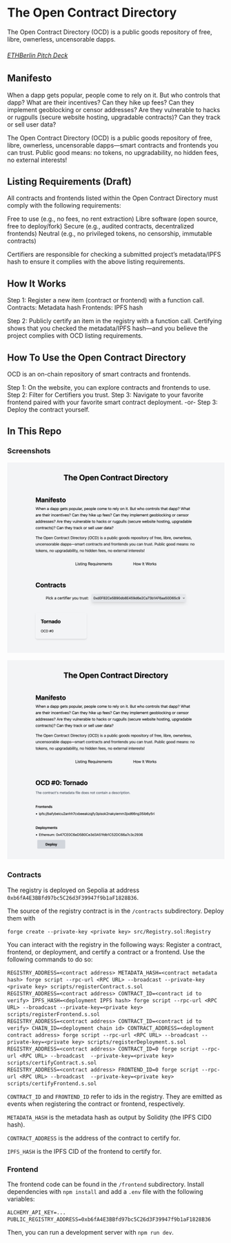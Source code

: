 # The Open Contract Directory

The Open Contract Directory (OCD) is a public goods repository of free, libre, ownerless, uncensorable dapps.

###### [ETHBerlin Pitch Deck](./OCD-deck-ethberlin.pdf)

## Manifesto

When a dapp gets popular, people come to rely on it. But who controls that dapp? What are their incentives? Can they hike up fees? Can they implement geoblocking or censor addresses? Are they vulnerable to hacks or rugpulls (secure website hosting, upgradable contracts)? Can they track or sell user data?

The Open Contract Directory (OCD) is a public goods repository of free, libre, ownerless, uncensorable dapps—smart contracts and frontends you can trust. Public good means: no tokens, no upgradability, no hidden fees, no external interests!

## Listing Requirements (Draft)

All contracts and frontends listed within the Open Contract Directory must comply with the following requirements:

Free to use (e.g., no fees, no rent extraction)
Libre software (open source, free to deploy/fork)
Secure (e.g., audited contracts, decentralized frontends)
Neutral (e.g., no privileged tokens, no censorship, immutable contracts)

Certifiers are responsible for checking a submitted project’s metadata/IPFS hash to ensure it complies with the above listing requirements.

## How It Works

Step 1: Register a new item (contract or frontend) with a function call.
Contracts: Metadata hash
Frontends: IPFS hash

Step 2: Publicly certify an item in the registry with a function call.
Certifying shows that you checked the metadata/IPFS hash—and you believe the project complies with OCD listing requirements.

## How To Use the Open Contract Directory

OCD is an on-chain repository of smart contracts and frontends.

Step 1: On the website, you can explore contracts and frontends to use.
Step 2: Filter for Certifiers you trust.
Step 3: Navigate to your favorite frontend paired with your favorite smart contract deployment.
-or-
Step 3: Deploy the contract yourself.

## In This Repo

### Screenshots

![screenshot1](./screenshots/screenshot1.png?raw=true "Screenshot1")

![screenshot2](./screenshots/screenshot2.png?raw=true "Screenshot2")

### Contracts

The registry is deployed on Sepolia at address `0xb6fA4E3BBfd97bc5C26d3F39947f9b1aF1828B36`.

The source of the registry contract is in the `/contracts` subdirectory. Deploy them with

```
forge create --private-key <private key> src/Registry.sol:Registry
```

You can interact with the registry in the following ways: Register a contract, frontend, or deployment, and certify a contract or a frontend. Use the following commands to do so:

```
REGISTRY_ADDRESS=<contract address> METADATA_HASH=<contract metadata hash> forge script --rpc-url <RPC URL> --broadcast --private-key <private key> scripts/registerContract.s.sol
REGISTRY_ADDRESS=<contract address> CONTRACT_ID=<contract id to verify> IPFS_HASH=<deployment IPFS hash> forge script --rpc-url <RPC URL> --broadcast --private-key=<private key> scripts/registerFrontend.s.sol
REGISTRY_ADDRESS=<contract address> CONTRACT_ID=<contract id to verify> CHAIN_ID=<deployment chain id> CONTRACT_ADDRESS=<deployment contract address> forge script --rpc-url <RPC URL> --broadcast --private-key=<private key> scripts/registerDeployment.s.sol
REGISTRY_ADDRESS=<contract address> CONTRACT_ID=0 forge script --rpc-url <RPC URL> --broadcast  --private-key=<private key> scripts/certifyContract.s.sol
REGISTRY_ADDRESS=<contract address> FRONTEND_ID=0 forge script --rpc-url <RPC URL> --broadcast  --private-key=<private key> scripts/certifyFrontend.s.sol
```

`CONTRACT_ID` and `FRONTEND_ID` refer to ids in the registry. They are emitted as events when registering the contract or frontend, respectively.

`METADATA_HASH` is the metadata hash as output by Solidity (the IPFS CID0 hash).

`CONTRACT_ADDRESS` is the address of the contract to certify for.

`IPFS_HASH` is the IPFS CID of the frontend to certify for.

### Frontend

The frontend code can be found in the `/frontend` subdirectory. Install dependencies with `npm install` and add a `.env` file with the following variables:

```
ALCHEMY_API_KEY=...
PUBLIC_REGISTRY_ADDRESS=0xb6fA4E3BBfd97bc5C26d3F39947f9b1aF1828B36
```

Then, you can run a development server with `npm run dev`.
